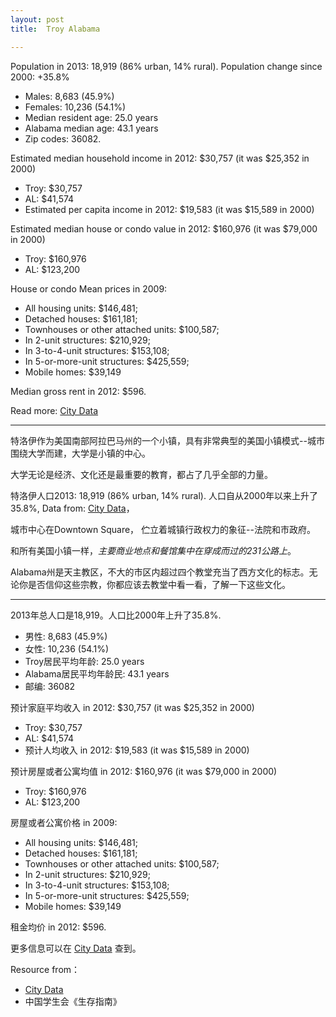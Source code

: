 ```yaml
---
layout: post
title:  Troy Alabama

---
```


Population in 2013: 18,919 (86% urban, 14% rural). Population change since 2000: +35.8%

- Males: 8,683     (45.9%)
- Females: 10,236      (54.1%)
- Median resident age:     25.0 years
- Alabama median age:      43.1 years
- Zip codes: 36082.

Estimated median household income in 2012: $30,757 (it was $25,352 in 2000)

- Troy:   $30,757
- AL: $41,574
- Estimated per capita income in 2012: $19,583 (it was $15,589 in 2000)

Estimated median house or condo value in 2012: $160,976 (it was $79,000 in 2000)

- Troy:   $160,976
- AL: $123,200

House or condo Mean prices in 2009:

- All housing units: $146,481; 
- Detached houses: $161,181; 
- Townhouses or other attached units: $100,587; 
- In 2-unit structures: $210,929; 
- In 3-to-4-unit structures: $153,108; 
- In 5-or-more-unit structures: $425,559; 
- Mobile homes: $39,149

Median gross rent in 2012: $596.

Read more: [City Data]

---

特洛伊作为美国南部阿拉巴马州的一个小镇，具有非常典型的美国小镇模式--城市围绕大学而建，大学是小镇的中心。

大学无论是经济、文化还是最重要的教育，都占了几乎全部的力量。

特洛伊人口2013: 18,919 (86% urban, 14% rural). 人口自从2000年以来上升了35.8%, Data from: [City Data]， 

城市中心在Downtown Square， 伫立着城镇行政权力的象征--法院和市政府。

和所有美国小镇一样，*主要商业地点和餐馆集中在穿成而过的231公路上*。

Alabama州是天主教区，不大的市区内超过四个教堂充当了西方文化的标志。无论你是否信仰这些宗教，你都应该去教堂中看一看，了解一下这些文化。

---

2013年总人口是18,919。人口比2000年上升了35.8%.

- 男性: 8,683     (45.9%)
- 女性: 10,236      (54.1%)
- Troy居民平均年龄:     25.0 years
- Alabama居民平均年龄民:      43.1 years
- 邮编: 36082

预计家庭平均收入 in 2012: $30,757 (it was $25,352 in 2000)

- Troy:   $30,757
- AL: $41,574
- 预计人均收入 in 2012: $19,583 (it was $15,589 in 2000)

预计房屋或者公寓均值 in 2012: $160,976 (it was $79,000 in 2000)

- Troy:   $160,976
- AL: $123,200

房屋或者公寓价格 in 2009:

- All housing units: $146,481; 
- Detached houses: $161,181; 
- Townhouses or other attached units: $100,587; 
- In 2-unit structures: $210,929; 
- In 3-to-4-unit structures: $153,108; 
- In 5-or-more-unit structures: $425,559; 
- Mobile homes: $39,149

租金均价 in 2012: $596.

更多信息可以在 [City Data] 查到。

Resource from：

- [City Data]
- 中国学生会《生存指南》

[City Data]: http://www.city-data.com/city/Troy-Alabama.html
